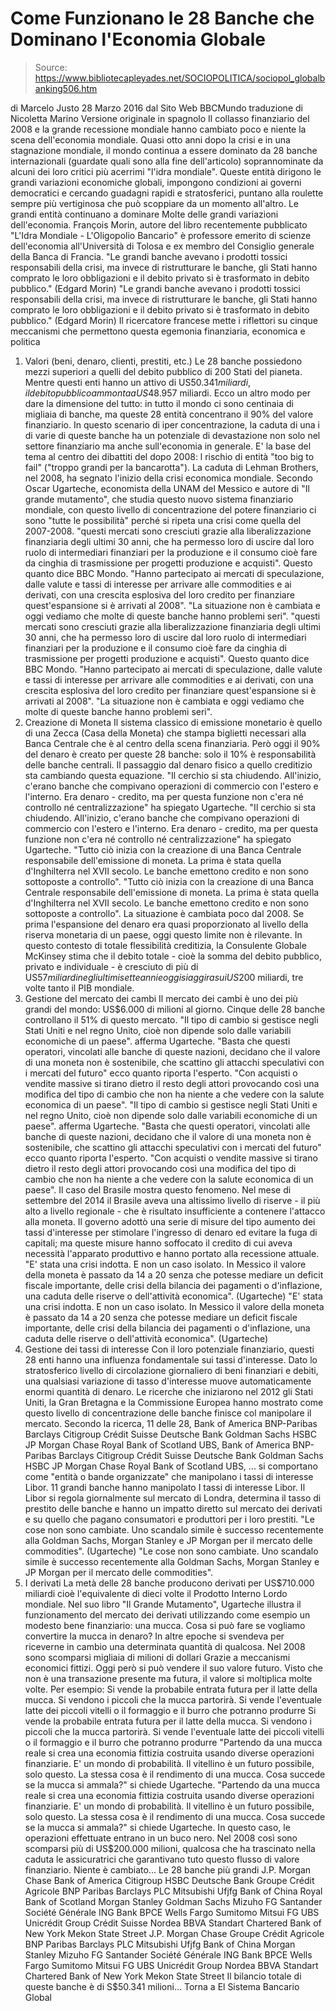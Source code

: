 # Come Funzionano le 28 Banche che Dominano l'Economia Globale

> Source: https://www.bibliotecapleyades.net/SOCIOPOLITICA/sociopol_globalbanking506.htm

di Marcelo Justo
28 Marzo 2016
dal Sito Web BBCMundo
traduzione di Nicoletta Marino
Versione originale in spagnolo
Il collasso finanziario del 2008 e la grande recessione mondiale hanno cambiato poco e niente la scena dell'economia mondiale.
Quasi otto anni dopo la crisi e in una stagnazione mondiale, il mondo continua a essere dominato da 28 banche internazionali (guardate quali sono alla fine dell'articolo) soprannominate da alcuni dei loro critici più acerrimi "l'idra mondiale".
Queste entità dirigono le grandi variazioni economiche globali, impongono condizioni ai governi democratici e cercando guadagni rapidi e stratosferici, puntano alla roulette sempre più vertiginosa che può scoppiare da un momento all'altro.
Le grandi entità continuano a dominare
Molte delle grandi variazioni dell'economia.
François Morin, autore del libro recentemente pubblicato "L'Idra Mondiale - L'Oligopolio Bancario" è professore emerito di scienze dell'economia all'Università di Tolosa e ex membro del Consiglio generale della Banca di Francia.
"Le grandi banche avevano i prodotti tossici responsabili della crisi, ma invece di ristrutturare le banche, gli Stati hanno comprato le loro obbligazioni e il debito privato si è trasformato in debito pubblico." (Edgard Morin)
"Le grandi banche avevano i prodotti tossici responsabili della crisi, ma invece di ristrutturare le banche, gli Stati hanno comprato le loro obbligazioni e il debito privato si è trasformato in debito pubblico."
(Edgard Morin)
Il ricercatore francese mette i riflettori su cinque meccanismi che permettono questa egemonia finanziaria, economica e politica
1. Valori (beni, denaro, clienti, prestiti, etc.)
Le 28 banche possiedono mezzi superiori a quelli del debito pubblico di 200 Stati del pianeta.
Mentre questi enti hanno un attivo di US$50.341 miliardi, il debito pubblico ammonta a US$48.957 miliardi.
Ecco un altro modo per dare la dimensione del tutto:
in tutto il mondo ci sono centinaia di migliaia di banche, ma queste 28 entità concentrano il 90% del valore finanziario.
In questo scenario di iper concentrazione, la caduta di una i di varie di queste banche ha un potenziale di devastazione non solo nel settore finanziario ma anche sull'economia in generale.
E' la base del tema al centro dei dibattiti del dopo 2008: l rischio di entità "too big to fail" ("troppo grandi per la bancarotta").
La caduta di Lehman Brothers, nel 2008,
ha segnato l'inizio della crisi economica mondiale.
Secondo Oscar Ugarteche, economista della UNAM del Messico e autore di "Il grande mutamento", che studia questo nuovo sistema finanziario mondiale, con questo livello di concentrazione del potere finanziario ci sono "tutte le possibilità" perché si ripeta una crisi come quella del 2007-2008.
"questi mercati sono cresciuti grazie alla liberalizzazione finanziaria degli ultimi 30 anni, che ha permesso loro di uscire dal loro ruolo di intermediari finanziari per la produzione e il consumo cioè fare da cinghia di trasmissione per progetti produzione e acquisti". Questo quanto dice BBC Mondo. "Hanno partecipato ai mercati di speculazione, dalle valute e tassi di interesse per arrivare alle commodities e ai derivati, con una crescita esplosiva del loro credito per finanziare quest'espansione si è arrivati al 2008". "La situazione non è cambiata e oggi vediamo che molte di queste banche hanno problemi seri".
"questi mercati sono cresciuti grazie alla liberalizzazione finanziaria degli ultimi 30 anni, che ha permesso loro di uscire dal loro ruolo di intermediari finanziari per la produzione e il consumo cioè fare da cinghia di trasmissione per progetti produzione e acquisti". Questo quanto dice BBC Mondo.
"Hanno partecipato ai mercati di speculazione, dalle valute e tassi di interesse per arrivare alle commodities e ai derivati, con una crescita esplosiva del loro credito per finanziare quest'espansione si è arrivati al 2008".
"La situazione non è cambiata e oggi vediamo che molte di queste banche hanno problemi seri".
2. Creazione di Moneta
Il sistema classico di emissione monetario è quello di una Zecca (Casa della Moneta) che stampa biglietti necessari alla Banca Centrale che è al centro della scena finanziaria.
Però oggi il 90% del denaro è creato per queste 28 banche: solo il 10% è responsabilità delle banche centrali.
Il passaggio dal denaro fisico a quello creditizio sta cambiando questa equazione.
"Il cerchio si sta chiudendo. All'inizio, c'erano banche che compivano operazioni di commercio con l'estero e l'interno. Era denaro - credito, ma per questa funzione non c'era né controllo né centralizzazione" ha spiegato Ugarteche.
"Il cerchio si sta chiudendo.
All'inizio, c'erano banche che compivano operazioni di commercio con l'estero e l'interno. Era denaro - credito, ma per questa funzione non c'era né controllo né centralizzazione" ha spiegato Ugarteche.
"Tutto ciò inizia con la creazione di una Banca Centrale responsabile dell'emissione di moneta. La prima è stata quella d'Inghilterra nel XVII secolo. Le banche emettono credito e non sono sottoposte a controllo".
"Tutto ciò inizia con la creazione di una Banca Centrale responsabile dell'emissione di moneta. La prima è stata quella d'Inghilterra nel XVII secolo.
Le banche emettono credito e non sono sottoposte a controllo".
La situazione è cambiata poco dal 2008.
Se prima l'espansione del denaro era quasi proporzionato al livello della riserva monetaria di un paese, oggi questo limite non è rilevante.
In questo contesto di totale flessibilità creditizia, la Consulente Globale McKinsey stima che il debito totale - cioè la somma del debito pubblico, privato e individuale - è cresciuto di più di US$57 miliardi negli ultimi sette anni e oggi si aggira sui US$200 miliardi, tre volte tanto il PIB mondiale.
3. Gestione del mercato dei cambi
Il mercato dei cambi è uno dei più grandi del mondo: US$6.000 di milioni al giorno.
Cinque delle 28 banche controllano il 51% di questo mercato.
"Il tipo di cambio si gestisce negli Stati Uniti e nel regno Unito, cioè non dipende solo dalle variabili economiche di un paese". afferma Ugarteche. "Basta che questi operatori, vincolati alle banche di queste nazioni, decidano che il valore di una moneta non è sostenibile, che scattino gli attacchi speculativi con i mercati del futuro" ecco quanto riporta l'esperto. "Con acquisti o vendite massive si tirano dietro il resto degli attori provocando così una modifica del tipo di cambio che non ha niente a che vedere con la salute economica di un paese".
"Il tipo di cambio si gestisce negli Stati Uniti e nel regno Unito, cioè non dipende solo dalle variabili economiche di un paese". afferma Ugarteche.
"Basta che questi operatori, vincolati alle banche di queste nazioni, decidano che il valore di una moneta non è sostenibile, che scattino gli attacchi speculativi con i mercati del futuro" ecco quanto riporta l'esperto.
"Con acquisti o vendite massive si tirano dietro il resto degli attori provocando così una modifica del tipo di cambio che non ha niente a che vedere con la salute economica di un paese".
Il caso del Brasile mostra questo fenomeno.
Nel mese di settembre del 2014 il Brasile aveva una altissimo livello di riserve - il più alto a livello regionale - che è risultato insufficiente a contenere l'attacco alla moneta.
Il governo adottò una serie di misure del tipo aumento dei tassi d'interesse per stimolare l'ingresso di denaro ed evitare la fuga di capitali; ma queste misure hanno soffocato il credito di cui aveva necessità l'apparato produttivo e hanno portato alla recessione attuale.
"E' stata una crisi indotta. E non un caso isolato. In Messico il valore della moneta è passato da 14 a 20 senza che potesse mediare un deficit fiscale importante, delle crisi della bilancia dei pagamenti o d'inflazione, una caduta delle riserve o dell'attività economica". (Ugarteche)
"E' stata una crisi indotta. E non un caso isolato.
In Messico il valore della moneta è passato da 14 a 20 senza che potesse mediare un deficit fiscale importante, delle crisi della bilancia dei pagamenti o d'inflazione, una caduta delle riserve o dell'attività economica".
(Ugarteche)
4. Gestione dei tassi di interesse
Con il loro potenziale finanziario, questi 28 enti hanno una influenza fondamentale sui tassi d'interesse.
Dato lo stratosferico livello di circolazione giornaliero di beni finanziari e debiti, una qualsiasi variazione di tasso d'interesse muove automaticamente enormi quantità di denaro.
Le ricerche che iniziarono nel 2012 gli Stati Uniti, la Gran Bretagna e la Commissione Europea hanno mostrato come questo livello di concentrazione delle banche finisce col manipolare il mercato.
Secondo la ricerca, 11 delle 28,
Bank of America BNP-Paribas Barclays Citigroup Crédit Suisse Deutsche Bank Goldman Sachs HSBC JP Morgan Chase Royal Bank of Scotland UBS,
Bank of America
BNP-Paribas
Barclays
Citigroup
Crédit Suisse
Deutsche Bank
Goldman Sachs
HSBC
JP Morgan Chase
Royal Bank of Scotland
UBS,
... si comportano come "entità o bande organizzate" che manipolano i tassi di interesse Libor.
11 grandi banche
hanno manipolato I tassi di interesse Libor.
Il Libor si regola giornalmente sul mercato di Londra, determina il tasso di prestito delle banche e hanno un impatto diretto sul mercato dei derivati e su quello che pagano consumatori e produttori per i loro prestiti.
"Le cose non sono cambiate. Uno scandalo simile è successo recentemente alla Goldman Sachs, Morgan Stanley e JP Morgan per il mercato delle commodities". (Ugarteche)
"Le cose non sono cambiate. Uno scandalo simile è successo recentemente alla Goldman Sachs, Morgan Stanley e JP Morgan per il mercato delle commodities".
5. I derivati
La metà delle 28 banche producono derivati per US$710.000 miliardi cioè l'equivalente di dieci volte il Prodotto Interno Lordo mondiale.
Nel suo libro "Il Grande Mutamento", Ugarteche illustra il funzionamento del mercato dei derivati utilizzando come esempio un modesto bene finanziario: una mucca.
Cosa si può fare se vogliamo convertire la mucca in denaro?
In altre epoche si svendeva per riceverne in cambio una determinata quantità di qualcosa.
Nel 2008 sono scomparsi migliaia di milioni di dollari
Grazie a meccanismi economici fittizi.
Oggi però si può vendere il suo valore futuro.
Visto che non è una transazione presente ma futura, il valore si moltiplica molte volte.
Per esempio:
Si vende la probabile entrata futura per il latte della mucca. Si vendono i piccoli che la mucca partorirà. Si vende l'eventuale latte dei piccoli vitelli o il formaggio e il burro che potranno produrre
Si vende la probabile entrata futura per il latte della mucca.
Si vendono i piccoli che la mucca partorirà.
Si vende l'eventuale latte dei piccoli vitelli o il formaggio e il burro che potranno produrre
"Partendo da una mucca reale si crea una economia fittizia costruita usando diverse operazioni finanziarie. E' un mondo di probabilità. Il vitellino è un futuro possibile, solo questo. La stessa cosa è il rendimento di una mucca. Cosa succede se la mucca si ammala?" si chiede Ugarteche.
"Partendo da una mucca reale si crea una economia fittizia costruita usando diverse operazioni finanziarie. E' un mondo di probabilità.
Il vitellino è un futuro possibile, solo questo. La stessa cosa è il rendimento di una mucca. Cosa succede se la mucca si ammala?" si chiede Ugarteche.
In questo caso, le operazioni effettuate entrano in un buco nero.
Nel 2008 così sono scomparsi più di US$200.000 milioni, qualcosa che ha trascinato nella caduta le assicuratrici che garantivano tuto questo flusso di valore finanziario.
Niente è cambiato...
Le 28 banche più grandi
J.P. Morgan Chase Bank of America Citigroup HSBC Deutsche Bank Groupe Crédit Agricole BNP Paribas Barclays PLC Mitsubishi Ufjfg Bank of China Royal Bank of Scotland Morgan Stanley Goldman Sachs Mizuho FG Santander Société Générale ING Bank BPCE Wells Fargo Sumitomo Mitsui FG UBS Unicrédit Group Crédit Suisse Nordea BBVA Standart Chartered Bank of New York Mekon State Street
J.P. Morgan Chase
Groupe Crédit Agricole
BNP Paribas
Barclays PLC
Mitsubishi Ufjfg
Bank of China
Morgan Stanley
Mizuho FG
Santander
Société Générale
ING Bank
BPCE
Wells Fargo
Sumitomo Mitsui FG
UBS
Unicrédit Group
Nordea
BBVA
Standart Chartered
Bank of New York Mekon
State Street
Il bilancio totale di queste banche è di S$50.341 milioni...
Torna a El Sistema Bancario Global
